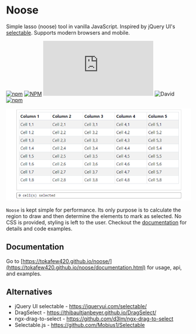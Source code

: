 # Noose #

Simple lasso (noose) tool in vanilla JavaScript. Inspired by jQuery UI's [selectable](https://jqueryui.com/selectable/). Supports modern browsers and mobile.

[![npm](https://img.shields.io/npm/v/noose)](https://www.npmjs.com/package/noose)
[![NPM](https://img.shields.io/npm/l/noose)](https://github.com/tokafew420/noose/blob/master/LICENSE)
![GitHub file size in bytes](https://img.shields.io/github/size/tokafew420/noose/dist/noose.min.js)
![David](https://img.shields.io/david/tokafew420/noose)
[![npm](https://img.shields.io/npm/dt/noose)](https://www.npmjs.com/package/noose)

<p align="center">
    <a href="https://tokafew420.github.io/noose/">
        <img src="./docs/demo.gif" alt="Noose demo">
    </a>
</p>

`Noose` is kept simple for performance. Its only purpose is to calculate the region to draw and then determine the elements to mark as selected. No CSS is provided, styling is left to the user. Checkout the [documentation](https://tokafew420.github.io/noose/documentation.html) for details and code examples.

## Documentation ##
Go to [https://tokafew420.github.io/noose/](https://tokafew420.github.io/noose/documentation.html) for usage, api, and examples.

## Alternatives ##
- jQuery UI selectable - https://jqueryui.com/selectable/
- DragSelect - https://thibaultjanbeyer.github.io/DragSelect/
- ngx-drag-to-select - https://github.com/d3lm/ngx-drag-to-select
- Selectable.js - https://github.com/Mobius1/Selectable
